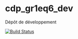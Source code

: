 # cdp_gr1eq6_dev
Dépôt de développement

[![Build Status](https://travis-ci.org/theconvenant/cdp_gr1eq6_dev.svg?branch=master)](https://travis-ci.org/theconvenant/cdp_gr1eq6_dev)
